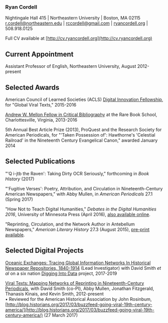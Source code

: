 ### Ryan Cordell  
Nightingale Hall 415 | Northeastern University | Boston, MA 02115  
[r.cordell@northeastern.edu](mailto:r.cordell@northeastern.edu) | [rccordell@gmail.com](mailto:rccordell@gmail.com) | [ryancordell.org](http://ryancordell.org) | 508.918.0125

Full CV available at [http://cv.ryancordell.org](http://cv.ryancordell.org)

## Current Appointment

Assistant Professor of English, Northeastern University, August 2012-present

## Selected Awards

American Council of Learned Societies (ACLS) [Digital Innovation Fellowship](https://www.acls.org/research/digital.aspx?id=798&linkidentifier=id&itemid=798), for "Global Viral Texts," 2015-2016

[Andrew W. Mellon Fellow in Critical Bibliography](http://www.rarebookschool.org/fellowships/mellon/) at the Rare Book School, Charlottesville, Virginia, 2013-2016

5th Annual Best Article Prize (2013), ProQuest and the Research Society for American Periodicals, for "'Taken Possession of': Hawthorne's 'Celestial Railroad' in the Nineteenth Century Evangelical Canon," awarded January 2014

## Selected Publications

"'Q i-jtb the Raven': Taking Dirty OCR Seriously," forthcoming in *Book History* (2017)

"'Fugitive Verses': Poetry, Attribution, and Circulation in Nineteenth-Century American Newspapers," with Abby Mullen, in *American Periodicals* 27.1 (Spring 2017)

"How Not to Teach Digital Humanities," *Debates in the Digital Humanities 2016*, University of Minnesota Press (April 2016), [also available online](http://dhdebates.gc.cuny.edu/debates/text/87).

"Reprinting, Circulation, and the Network Author in Antebellum Newspapers," *American Literary History* 27.3 (August 2015), [pre-print available](http://ryancordell.org/research/reprinting-circulation-and-the-network-author-in-antebellum-newspapers/).

## Selected Digital Projects

[Oceanic Exchanges: Tracing Global Information Networks In Historical Newspaper Repositories, 1840-1914](http://oceanicexchanges.org/) (Lead Investigator) with David Smith *et al* on a six nation [Digging Into Data](https://diggingintodata.org/awards/2016/project/oceanic-exchanges-tracing-global-information-networks-historical-newspaper) project, 2017-2019

[Viral Texts: Mapping Networks of Reprinting in Nineteenth-Century Periodicals](http://viraltexts.org), with David Smith (co-PI), Abby Mullen, Jonathan Fitzgerald, Thanasis Kinais, and Kevin Smith, 2012-present  
  • Reviewed for the American Historical Association by John Rosinbum, [http://blog.historians.org/2017/03/buzzfeed-going-viral-19th-century-america/](http://blog.historians.org/2017/03/buzzfeed-going-viral-19th-century-america/) (27 March 2017)
